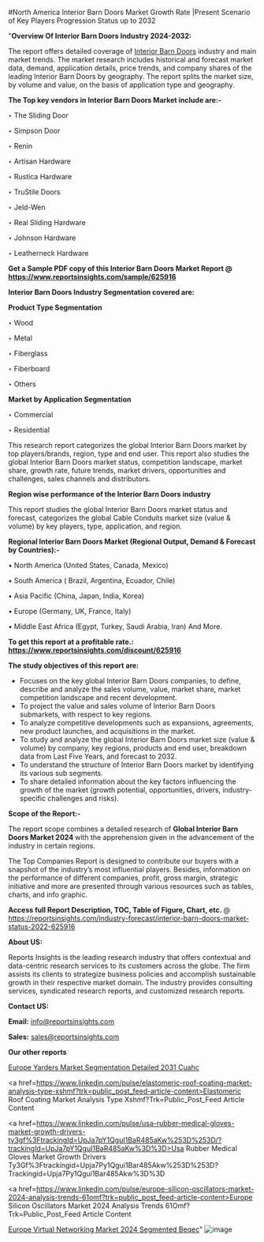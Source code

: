 #North America Interior Barn Doors Market Growth Rate |Present Scenario of Key Players Progression Status up to 2032

"<strong>Overview Of Interior Barn Doors Industry 2024-2032:</strong>

The report offers detailed coverage of <a href=https://www.reportsinsights.com/sample/625916>Interior Barn Doors</a> industry and main market trends. The market research includes historical and forecast market data, demand, application details, price trends, and company shares of the leading Interior Barn Doors by geography. The report splits the market size, by volume and value, on the basis of application type and geography.

<strong>The Top key vendors in Interior Barn Doors Market include are:- </strong>

‣ The Sliding Door

‣ Simpson Door

‣ Renin

‣ Artisan Hardware

‣ Rustica Hardware

‣ TruStile Doors

‣ Jeld-Wen

‣ Real Sliding Hardware

‣ Johnson Hardware

‣ Leatherneck Hardware

<strong>Get a Sample PDF copy of this Interior Barn Doors Market Report </strong><strong>@ <a href=https://www.reportsinsights.com/sample/625916 style=color:#0000ff;>https://www.reportsinsights.com/sample/625916</a> </strong>

<strong>Interior Barn Doors Industry Segmentation covered are:</strong>

<strong>Product Type Segmentation</strong>

‣    Wood

‣ Metal

‣ Fiberglass

‣ Fiberboard

‣ Others

<strong>Market by Application Segmentation</strong>

‣   Commercial

‣ Residential

This research report categorizes the global Interior Barn Doors market by top players/brands, region, type and end user. This report also studies the global Interior Barn Doors market status, competition landscape, market share, growth rate, future trends, market drivers, opportunities and challenges, sales channels and distributors.

<strong>Region wise performance of the Interior Barn Doors industry</strong><strong> </strong>

This report studies the global Interior Barn Doors market status and forecast, categorizes the global Cable Conduits market size (value &amp; volume) by key players, type, application, and region. 

<strong>Regional Interior Barn Doors Market (Regional Output, Demand &amp; Forecast by Countries):-</strong>

• North America (United States, Canada, Mexico)

• South America ( Brazil, Argentina, Ecuador, Chile)

• Asia Pacific (China, Japan, India, Korea)

• Europe (Germany, UK, France, Italy)

• Middle East Africa (Egypt, Turkey, Saudi Arabia, Iran) And More.

<strong>To get this report at a profitable rate.: <a href=https://www.reportsinsights.com/discount/625916 style=color:#0000ff;>https://www.reportsinsights.com/discount/625916</a></strong>

<strong>The study objectives of this report are:</strong>
<ul>
  <li>Focuses on the key global Interior Barn Doors companies, to define, describe and analyze the sales volume, value, market share, market competition landscape and recent development.</li>
  <li>To project the value and sales volume of Interior Barn Doors submarkets, with respect to key regions.</li>
  <li>To analyze competitive developments such as expansions, agreements, new product launches, and acquisitions in the market.</li>
  <li>To study and analyze the global Interior Barn Doors market size (value &amp; volume) by company, key regions, products and end user, breakdown data from Last Five Years, and forecast to 2032.</li>
  <li>To understand the structure of Interior Barn Doors market by identifying its various sub segments.</li>
  <li>To share detailed information about the key factors influencing the growth of the market (growth potential, opportunities, drivers, industry-specific challenges and risks).</li>
</ul>
<strong>Scope of the Report:-</strong><strong> </strong>

The report scope combines a detailed research of <strong>Global Interior Barn Doors Market 2024 </strong>with the apprehension given in the advancement of the industry in certain regions.

The Top Companies Report is designed to contribute our buyers with a snapshot of the industry’s most influential players. Besides, information on the performance of different companies, profit, gross margin, strategic initiative and more are presented through various resources such as tables, charts, and info graphic.

<strong>Access full Report Description, TOC, Table of Figure, Chart, etc. </strong>@   <a href=https://reportsinsights.com/industry-forecast/interior-barn-doors-market-status-2022-625916 style=color:#0000ff;>https://reportsinsights.com/industry-forecast/interior-barn-doors-market-status-2022-625916</a>

<strong>About US:</strong>

Reports Insights is the leading research industry that offers contextual and data-centric research services to its customers across the globe. The firm assists its clients to strategize business policies and accomplish sustainable growth in their respective market domain. The industry provides consulting services, syndicated research reports, and customized research reports.

<strong>Contact US:</strong>

<p class=""""><b>Email:</b> <a href=mailto:info@reportsinsights.com>info@reportsinsights.com</a></p>
<p class=""""><b>Sales:</b> <a href=mailto:sales@reportsinsights.com>sales@reportsinsights.com</a></p>

<strong>Our other reports</strong>

<a href=https://www.linkedin.com/pulse/europe-yarders-market-segmentation-detailed-2031-cuahc/>Europe Yarders Market Segmentation Detailed 2031 Cuahc</a>

<a href=https://www.linkedin.com/pulse/elastomeric-roof-coating-market-analysis-type-xshmf?trk=public_post_feed-article-content>Elastomeric Roof Coating Market Analysis Type Xshmf?Trk=Public_Post_Feed Article Content</a>

<a href=https://www.linkedin.com/pulse/usa-rubber-medical-gloves-market-growth-drivers-ty3gf%3FtrackingId=UpJa7pY1QguI1BaR485aKw%253D%253D/?trackingId=UpJa7pY1QguI1BaR485aKw%3D%3D>Usa Rubber Medical Gloves Market Growth Drivers Ty3Gf%3Ftrackingid=Upja7Py1Qgui1Bar485Akw%253D%253D?Trackingid=Upja7Py1Qgui1Bar485Akw%3D%3D</a>

<a href=https://www.linkedin.com/pulse/europe-silicon-oscillators-market-2024-analysis-trends-61omf?trk=public_post_feed-article-content>Europe Silicon Oscillators Market 2024 Analysis Trends 61Omf?Trk=Public_Post_Feed Article Content</a>

<a href=https://www.linkedin.com/pulse/europe-virtual-networking-market-2024-segmented-beqec/>Europe Virtual Networking Market 2024 Segmented Beqec</a>"
![image](https://github.com/aakesh123242/RIMarket/assets/158431203/de5617a9-a25e-4faf-9998-a092f0ae9bbf)
